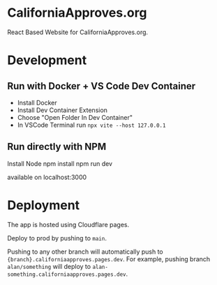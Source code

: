 # CaliforniaApproves.org

React Based Website for CaliforniaApproves.org.

# Development

## Run with Docker + VS Code Dev Container
* Install Docker
* Install Dev Container Extension
* Choose "Open Folder In Dev Container"
* In VSCode Terminal run `npx vite --host 127.0.0.1`

## Run directly with NPM
Install Node
npm install
npm run dev

available on localhost:3000

# Deployment

The app is hosted using Cloudflare pages. 

Deploy to prod by pushing to `main`.

Pushing to any other branch will automatically push to
`{branch}.californiaapproves.pages.dev`. For example, pushing branch
`alan/something` will deploy to `alan-something.californiaapproves.pages.dev`.
